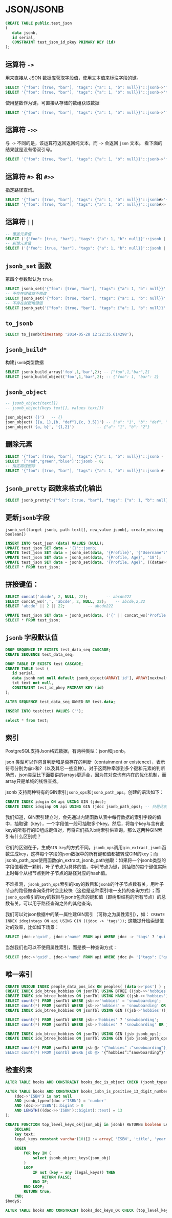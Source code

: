# JSON/JSONB

```sql
CREATE TABLE public.test_json
(
   data jsonb,
   id serial,
   CONSTRAINT test_json_id_pkey PRIMARY KEY (id)
);
```

## 运算符 `->`

用来直接从 JSON 数据库获取字段值，使用文本值来标注字段的键。

```sql
SELECT '{"foo": [true, "bar"], "tags": {"a": 1, "b": null}}'::jsonb->'foo';
SELECT '{"foo": [true, "bar"], "tags": {"a": 1, "b": null}}'::jsonb->'tags'->'a';
```

使用整数作为键，可直接从存储的数组获取数据

```sql
SELECT '{"foo": [true, "bar"], "tags": {"a": 1, "b": null}}'::jsonb->'foo'->1;
```

## 运算符 `->>`

与 `->` 不同的是，该运算符返回返回纯文本，而 `->` 会返回 `json` 文本。 看下面的结果就是没有带双引号。

```sql
SELECT '{"foo": [true, "bar"], "tags": {"a": 1, "b": null}}'::jsonb->'foo'->>1;
```

## 运算符 `#>` 和 `#>>`

指定路径查询。

```sql
SELECT '{"foo": [true, "bar"], "tags": {"a": 1, "b": null}}'::jsonb#>'{foo,1}';
SELECT '{"foo": [true, "bar"], "tags": {"a": 1, "b": null}}'::jsonb#>>'{foo,1}';
```

## 运算符 `||`

```sql
-- 覆盖元素值
SELECT ('{"foo": [true, "bar"], "tags": {"a": 1, "b": null}}'::jsonb || '{"foo":"test"}'::jsonb)->'foo';
-- 新增元素值
SELECT ('{"foo": [true, "bar"], "tags": {"a": 1, "b": null}}'::jsonb || '{"sex":1}'::jsonb)->'sex';
```

## `jsonb_set` 函数

第四个参数默认为 `true`。

```sql
SELECT jsonb_set('{"foo": [true, "bar"], "tags": {"a": 1, "b": null}}'::jsonb, '{foo}', '"test"'::jsonb)->'foo';
-- 不存在键值就不修改
SELECT jsonb_set('{"foo": [true, "bar"], "tags": {"a": 1, "b": null}}'::jsonb, '{sex}', '1'::jsonb, false)->'sex';
-- 不存在就新增键值
SELECT jsonb_set('{"foo": [true, "bar"], "tags": {"a": 1, "b": null}}'::jsonb, '{sex}', '1'::jsonb)->'sex';
```

## `to_jsonb`

```sql
SELECT to_jsonb(timestamp '2014-05-28 12:22:35.614298');
```

## `jsonb_build*`

构建`jsonb`类型数据
```sql
SELECT jsonb_build_array('foo',1,'bar',2); -- ["foo",1,"bar",2]
SELECT jsonb_build_object('foo',1,'bar',2); -- {"foo": 1, "bar": 2}
```

## `jsonb_object`

```sql
-- jsonb_object(text[])
-- jsonb_object(keys text[], values text[])

json_object('{}')	-- {}
json_object('{{a, 1},{b, "def"},{c, 3.5}}')	-- {"a": "1", "b": "def", "c": "3.5"}
json_object('{a, b}', '{1,2}')			-- {"a": "1", "b": "2"}
```

## 删除元素

```sql
SELECT '{"foo": [true, "bar"], "tags": {"a": 1, "b": null}}'::jsonb - 'foo';
SELECT '["red","green","blue"]'::jsonb - 0;
-- 指定路径删除
SELECT '{"foo": [true, "bar"], "tags": {"a": 1, "b": null}}'::jsonb #- '{foo,0}';
```

## `jsonb_pretty` 函数来格式化输出

```sql
SELECT jsonb_pretty('{"foo": [true, "bar"], "tags": {"a": 1, "b": null}}'::jsonb);
```

## 更新`jsonb`字段

`jsonb_set(target jsonb, path text[], new_value jsonb[, create_missing boolean])`

```sql
INSERT INTO test_json (data) VALUES (NULL);
UPDATE test_json SET data = '{}'::jsonb;
UPDATE test_json SET data = jsonb_set(data, '{Profile}', '{"Username":"Love"}');
UPDATE test_json SET data = jsonb_set(data, '{Profile, Age}', '18');
UPDATE test_json SET data = jsonb_set(data, '{Profile, Age}', ((data#>>'{Profile, Age}')::int + 1)::text::jsonb);
SELECT * FROM test_json;
```

## 拼接键值：

```sql
SELECT concat('abcde', 2, NULL, 22);		-- abcde222
SELECT concat_ws(',', 'abcde', 2, NULL, 22);	-- abcde,2,22
SELECT 'abcde' || 2 || 22;			-- abcde222

UPDATE test_json SET data = jsonb_set(data, ('{' || concat_ws('Profile', 'Age')  || '}')::text[], '20');
SELECT * FROM test_json;
```

## `jsonb` 字段默认值

```sql
DROP SEQUENCE IF EXISTS test_data_seq CASCADE;
CREATE SEQUENCE test_data_seq;

DROP TABLE IF EXISTS test CASCADE;
CREATE TABLE test (
   id serial,
   data jsonb not null default jsonb_object(ARRAY['id'], ARRAY[nextval('test_data_seq')::text]), 
   txt text not null, 
   CONSTRAINT test_id_pkey PRIMARY KEY (id)
);

ALTER SEQUENCE test_data_seq OWNED BY test.data;

INSERT INTO test(txt) VALUES ('');

select * from test;
```

## 索引

PostgreSQL支持Json格式数据，有两种类型：json和jsonb。

json 类型可以作包含判断和是否存在的判断（containment or existence），表示符号分别为@>和?（以及其它一些变种）。对于这两种牵涉到多个键和元素的判断场景，json类型比下面要讲的arrays更适合，因为其对查询有内在的优化机制，而array只是单纯的线性查找。

jsonb 支持两种特有的GIN索引`jsonb_ops`和`jsonb_path_ops`。创建的语法如下：
```sql
CREATE INDEX idxgin ON api USING GIN (jdoc);
CREATE INDEX idxginp ON api USING GIN (jdoc jsonb_path_ops); -- 只是比前一行多了jsonb_path_ops标记
```
我们知道，GIN索引建立时，会先通过内建函数从表中每行数据的索引字段的值中，抽取键（key），一个字段值一般可抽取多个key。然后，将每个key与含有此key的所有行的ID组成键值对，再将它们插入b树索引供查询。那么这两种GIN索引有什么区别呢？

它们的区别在于，生成`GIN key`的方式不同。`jsonb_ops`调用`gin_extract_jsonb`函数生成key，这样每个字段的json数据中的所有键和值都被转成GIN的key；而jsonb_path_ops使用函数gin_extract_jsonb_path抽取：如果将一个jsonb类型的字段值看做一颗树，叶子节点为具体的值，中间节点为键，则抽取的每个键值实际上时每个从根节点到叶子节点的路径对应的hash值。

不难推测，`jsonb_path_ops`索引的key的数目和`jsonb`的叶子节点数有关，用叶子节点的路径做查询条件时会比较快（这也是这种索引唯一支持的查询方式）；而`jsonb_ops`索引的key的数目与jsonb包含的键和值（即树形结构的所有节点）的总数有关，可以用于路径查询之外的其他查询。

我们可以对json数据中的某一属性建GIN索引（可称之为属性索引），如：
`CREATE INDEX idxgintags ON api USING GIN ((jdoc -> 'tags'));`
这能提升检索键值对的效率，比如如下场景：
```sql
SELECT jdoc->'guid', jdoc->'name' FROM api WHERE jdoc -> 'tags' ? 'qui';
```
当然我们也可以不使用属性索引，而是换一种查询方式：
```sql
SELECT jdoc->'guid', jdoc->'name' FROM api WHERE jdoc @> '{"tags": ["qui"]}';
```

## 唯一索引

```sql
CREATE UNIQUE INDEX people_data_pos_idx ON peoples( (data->>'pos') ) ;
CREATE INDEX idx_btree_hobbies ON jsonTbl USING BTREE ((jsb->>'hobbies'));
CREATE INDEX idx_btree_hobbies ON jsonTbl USING HASH ((jsb->>'hobbies'));
SELECT count(*) FROM jsonTbl WHERE jsb->>'hobbies' = 'snowboarding';
SELECT count(*) FROM jsonTbl WHERE jsb->>'hobbies' = 'snowboarding' OR jsb->>'hobbies' = 'varenie';
CREATE INDEX idx_btree_hobbies ON jsonTbl USING GIN ((jsb->'hobbies'));

SELECT count(*) FROM jsonTbl WHERE jsb->'hobbies' ? 'snowboarding';
SELECT count(*) FROM jsonTbl WHERE jsb->'hobbies' ? 'snowboarding' OR jsb->'hobbies' ? 'varenie';

CREATE INDEX idx_btree_hobbies ON jsonTbl USING GIN (jsb jsonb_ops);
CREATE INDEX idx_btree_hobbies ON jsonTbl USING GIN (jsb jsonb_path_ops);

SELECT count(*) FROM jsonTbl WHERE jsb @> '{“hobbies” :“snowboarding”};
SELECT count(*) FROM jsonTbl WHERE jsb @> '{“hobbies”:”snowboarding”}' OR jsb @> '{“hobbies”:”varenie”}';
```

## 检查约束

```sql
ALTER TABLE books ADD CONSTRAINT books_doc_is_object CHECK (jsonb_typeof(doc) = 'object'); 

ALTER TABLE books ADD CONSTRAINT books_isbn_is_positive_13_digit_number CHECK ( 
	(doc->'ISBN') is not null 
	AND jsonb_typeof(doc->'ISBN') = 'number' 
	AND (doc->>'ISBN')::bigint > 0 
	AND LENGTH(((doc->>'ISBN')::bigint)::text) = 13 
); 

CREATE FUNCTION top_level_keys_ok(json_obj in jsonb) RETURNS boolean LANGUAGE plpgsql as $body$ 
	DECLARE 
	key text;
	legal_keys constant varchar(10)[] := array[ 'ISBN', 'title', 'year', 'genre', 'author', 'editors'];
	
	BEGIN
		FOR key IN ( 
			select jsonb_object_keys(json_obj)
		) 
		LOOP 
			IF not (key = any (legal_keys)) THEN 
				RETURN FALSE; 
			END IF;
		END LOOP; 
		RETURN true; 
	END;
$body$; 

ALTER TABLE books ADD CONSTRAINT books_doc_keys_OK CHECK (top_level_keys_ok(doc)); 
```

